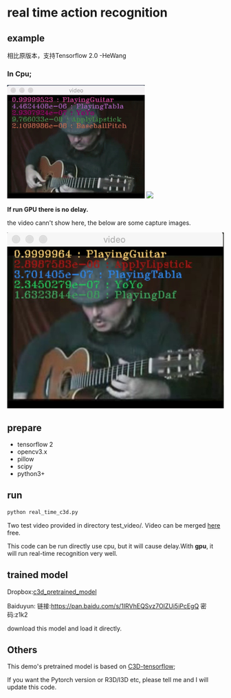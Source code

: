 # real time action recognition

## example
相比原版本，支持Tensorflow 2.0 -HeWang


### In Cpu;
![](https://github.com/FingerRec/real_time_video_action_recognition/raw/master/resources/test_gif.gif)
![](https://github.com/FingerRec/real_time_video_action_recognition/raw/master/resources/test_2_gif.gif)

**If run GPU there is no delay.**

the video cann't show here, the below are some capture images.

![](https://github.com/FingerRec/real_time_video_action_recognition/raw/master/resources/test_1.jpg)


## prepare
* tensorflow 2
* opencv3.x  
* pillow
* scipy
* python3+

## run

```bash
python real_time_c3d.py
```
Two test video provided in directory test_video/. Video can be merged  [here](https://www.aconvert.com/cn/video/merge/) free.

This code can be run directly use cpu, but it will cause delay.With  **gpu**, it will run real-time recognition very well.

## trained model

Dropbox:[c3d_pretrained_model](https://www.dropbox.com/sh/8wcjrcadx4r31ux/AAAkz3dQ706pPO8ZavrztRCca?dl=0)

Baiduyun: 链接:https://pan.baidu.com/s/1IRVhEQSvz7OlZUi5iPcEgQ  密码:z1k2

download this model and load it directly.

## Others
This demo's pretrained model is based on [C3D-tensorflow](https://github.com/hx173149/C3D-tensorflow);

If you want the Pytorch version or R3D/I3D etc, please tell me and I will update this code.
